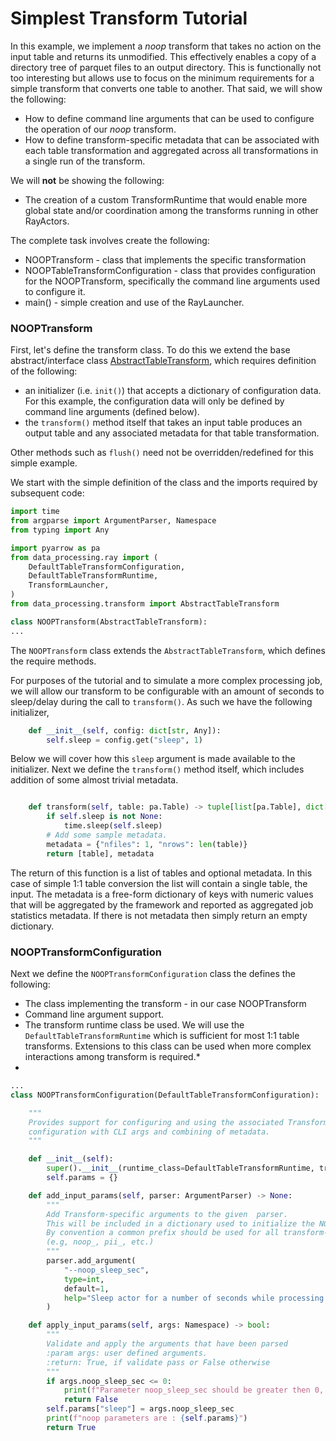 # Simplest Transform Tutorial
In this example, we implement a _noop_ transform that takes no action
on the input table and returns its unmodified.
This effectively enables a copy of a directory tree of 
parquet files to an output directory.
This is functionally not too interesting but allows use to focus
on the minimum requirements for a simple transform that converts
one table to another.  That said, we will show the following:

* How to define command line arguments that can be used to configure
the operation of our _noop_ transform.
* How to define transform-specific metadata that can be associated
with each table transformation and aggregated across all transformations
in a single run of the transform.

We will **not** be showing the following:
* The creation of a custom TransformRuntime that would enable more global
state and/or coordination among the transforms running in other RayActors.

The complete task involves create the following:
* NOOPTransform - class that implements the specific transformation
* NOOPTableTransformConfiguration - class that provides configuration for the 
NOOPTransform, specifically the command line arguments used to configure it.
* main() - simple creation and use of the RayLauncher. 

### NOOPTransform

First, let's define the transform class.  To do this we extend
the base abstract/interface class 
[AbstractTableTransform](../src/data_processing/transform/table_transform.py),
which requires definition of the following:
* an initializer (i.e. `init()`) that accepts a dictionary of configuration
data.  For this example, the configuration data will only be defined by
command line arguments (defined below).
* the `transform()` method itself that takes an input table produces an output
table and any associated metadata for that table transformation.

Other methods such as `flush()` need not be overridden/redefined for this simple example.

We start with the simple definition of the class and the imports required
by subsequent code:
```python
import time
from argparse import ArgumentParser, Namespace
from typing import Any

import pyarrow as pa
from data_processing.ray import (
    DefaultTableTransformConfiguration,
    DefaultTableTransformRuntime,
    TransformLauncher,
)
from data_processing.transform import AbstractTableTransform

class NOOPTransform(AbstractTableTransform):
...
```
The `NOOPTransform` class extends the `AbstractTableTransform`, which defines
the require methods.

For purposes of the tutorial and to simulate a more complex processing
job, we will allow our transform to be configurable
with an amount of seconds to sleep/delay during the call to `transform()`.
As such we have the following initializer,
```python
    def __init__(self, config: dict[str, Any]):
        self.sleep = config.get("sleep", 1)
```
Below we will cover how this `sleep` argument is made available to the initializer.
Next we define the `transform()` method itself, which includes addition of some
almost trivial metadata.
```python

    def transform(self, table: pa.Table) -> tuple[list[pa.Table], dict[str, Any]]:
        if self.sleep is not None:
            time.sleep(self.sleep)
        # Add some sample metadata.
        metadata = {"nfiles": 1, "nrows": len(table)}
        return [table], metadata
```
The return of this function is a list of tables and optional metadata.  In this
case of simple 1:1 table conversion the list will contain a single table, the input.
The metadata is a free-form dictionary of keys with numeric values that will be aggregated
by the framework and reported as aggregated job statistics metadata. 
If there is not metadata then simply return an empty dictionary.

### NOOPTransformConfiguration
Next we define the `NOOPTransformConfiguration`  class the defines the following:

* The class implementing the transform - in our case NOOPTransform
* Command line argument support.
* The transform runtime class be used.  We will use the `DefaultTableTransformRuntime`
which is sufficient for most 1:1 table transforms.  Extensions to this class can be
used when more complex interactions among transform is required.*
* 
```python
...
class NOOPTransformConfiguration(DefaultTableTransformConfiguration):

    """
    Provides support for configuring and using the associated Transform class include
    configuration with CLI args and combining of metadata.
    """

    def __init__(self):
        super().__init__(runtime_class=DefaultTableTransformRuntime, transform_class=NOOPTransform)
        self.params = {}

    def add_input_params(self, parser: ArgumentParser) -> None:
        """
        Add Transform-specific arguments to the given  parser.
        This will be included in a dictionary used to initialize the NOOPTransform.
        By convention a common prefix should be used for all transform-specific CLI args
        (e.g, noop_, pii_, etc.)
        """
        parser.add_argument(
            "--noop_sleep_sec",
            type=int,
            default=1,
            help="Sleep actor for a number of seconds while processing the data frame, before writing the file to COS",
        )

    def apply_input_params(self, args: Namespace) -> bool:
        """
        Validate and apply the arguments that have been parsed
        :param args: user defined arguments.
        :return: True, if validate pass or False otherwise
        """
        if args.noop_sleep_sec <= 0:
            print(f"Parameter noop_sleep_sec should be greater then 0, you specified {args.noop_sleep_sec}")
            return False
        self.params["sleep"] = args.noop_sleep_sec
        print(f"noop parameters are : {self.params}")
        return True
```